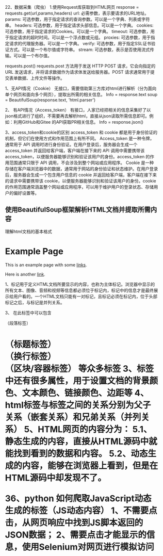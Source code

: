 22、数据采集（爬虫）
1.使用Request库获取到HTML网页
response = requests.get(url,params,headers)
url: 必需参数，表示要请求的URL地址。
params: 可选参数，用于指定请求的查询参数。可以是一个字典、列表或字符串。
headers: 可选参数，用于指定请求头部信息。可以是一个字典。
cookies: 可选参数，用于指定请求的Cookies。可以是一个字典。
timeout: 可选参数，用于指定请求的超时时间。可以是一个浮点数或元组。
proxies: 可选参数，用于指定请求的代理服务器。可以是一个字典。
verify: 可选参数，用于指定SSL证书验证方式。可以是一个布尔值或字符串。
stream: 可选参数，表示是否使用流式传输。可以是一个布尔值。

requests.post()
requests.post 方法用于发送 HTTP POST 请求，它会向指定的 URL 发送请求，并将请求数据作为请求体发送给服务器。POST 请求通常用于提交表单数据、上传文件等操作。


1、无API情况（Cookie）
无接口，需要借助第三方库对html进行解析（分为面向单个网页和面向多个网页），提取出所需的相关信息。
Info = response.text
soup = BeautifulSoup(response.text, 'html.parser')

2、	有API情况（Access_token）
有接口，人家已经把相关的信息采集好了以json格式进行了组织，不需要再去解析html，直接从json读取所需信息即可。例如：利用GitHub和Gitee 的API获取PR相关信息。
Info = response.json()

3、access_token和cookie的区别
access_token 和 cookie 都是用于身份验证的机制，但它们在使用方式和作用范围上有所不同。
Access_token 是一种令牌，通常用于 API 调用时进行身份验证。在用户登录后，服务器会生成一个 access_token 并返回给客户端，客户端在接下来的 API 调用中需要携带该 access_token，以便服务器能够识别和验证该用户的身份。access_token 的作用范围通常只限于 API 调用，不会涉及到整个网站或应用程序。
Cookie 是一种存储在客户端浏览器中的数据，通常用于网站的身份验证和状态维护。在用户登录后，服务器会生成一个包含用户信息的 cookie 并返回给客户端，客户端在接下来的请求中需要携带该 cookie，以便服务器能够识别和验证该用户的身份。cookie 的作用范围通常涵盖整个网站或应用程序，可以用于维护用户的登录状态、存储用户的偏好设置等。



## 使用BeautifulSoup框架解析HTML文档并提取所需内容
理解html文档的基本格式
<html>
  <head>
    <title>Example Page</title>
  </head>
  <body>
    <h1>Example Page</h1>
    <p>This is an example page with some <a href="http://www.google.com">links</a>.</p>
    <p>Here is another <a href="http://www.yahoo.com">link</a>.</p>
  </body>
</html>

1、<body>标记用于定义HTML文档所要显示的内容，也称为主体标记。浏览器中显示的所有文本、图像、音频和视频等信息都必须位于<body>标记内，<body>标记中的信息才是最终展示给用户看的。一个HTML文档只能有一对<body>标记，且<body>标记必须在<html>标记内，位于<head>头部标记之后，与<head>标记是并列关系。

3、	在此标签中可以包含
<p>（段落标签）
<h1>（标题标签）
<br>（换行标签）
<div>（区块/容器标签）
等众多标签
3、<body>标签中还有很多属性，用于设置文档的背景颜色、文本颜色、链接颜色、边距等
4、html标签与标签之间的关系分别为父子关系（嵌套关系）和兄弟关系（并列关系）
5、HTML网页的内容分为：
5.1、静态生成的内容，直接从HTML源码中就能找到看到的数据和内容。
5.2、动态生成的内容，能够在浏览器上看到，但是在HTML源码中却发现不了。


36、python 如何爬取JavaScript动态生成的标签（JS动态内容）
1、不需要点击，从网页响应中找到JS脚本返回的JSON数据；
2、需要点击才能显示的信息，使用Selenium对网页进行模拟访问 

